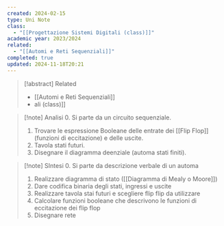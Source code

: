 ```yaml
---
created: 2024-02-15
type: Uni Note
class:
  - "[[Progettazione Sistemi Digitali (class)]]"
academic year: 2023/2024
related:
  - "[[Automi e Reti Sequenziali]]"
completed: true
updated: 2024-11-18T20:21
---
```

>[!abstract] Related
>- [[Automi e Reti Sequenziali]]
>- [](Automi%20e%20Reti%20Sequenziali.md)ali (class)]]

>[!note] Analisi
>0. Si parte da un circuito sequenziale.
>1. Trovare le espressione Booleane delle entrate dei [[Flip Flop]] (funzioni di eccitazione) e delle uscite.
>2. Tavola stati futuri.
>3. Disegnare il diagramma de[](Flip%20Flop.md)enziale (automa stati finiti).

>[!note] SIntesi
>0. Si parte da descrizione verbale di un automa
>1. Realizzare diagramma di stato ([[Diagramma di Mealy o Moore]])
>2. Dare codifica binaria degli stati, ingressi e uscite
>3. Realizzare tavola stai futuri e scegliere flip flip da utilizzare 
>4. Calcolare funzioni booleane che descrivono le funzioni di eccitazione dei flip flop
>5. Disegnare rete
